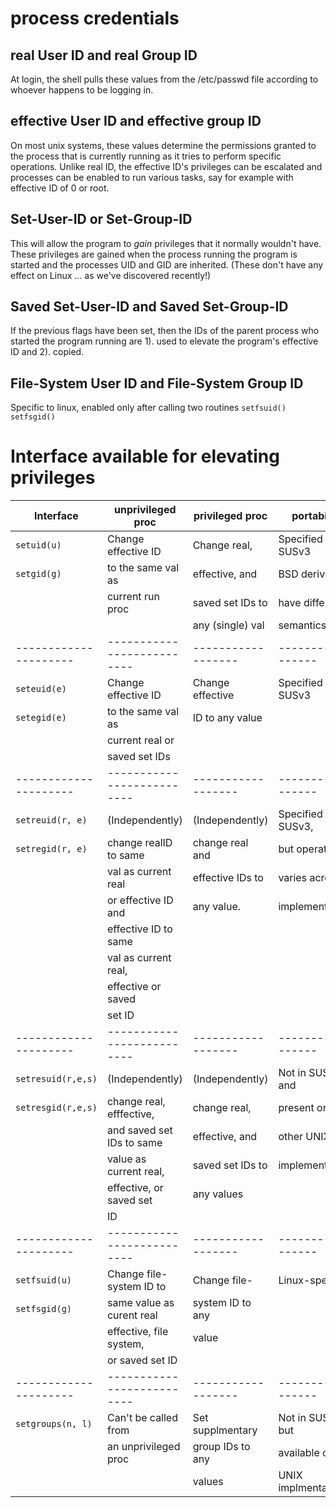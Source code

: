 process credentials
===================

## real User ID and real Group ID

At login, the shell pulls these values from the /etc/passwd file according to
whoever happens to be logging in.

## effective User ID and effective group ID

On most unix systems, these values determine the permissions granted to the
process that is currently running as it tries to perform specific operations.
Unlike real ID, the effective ID's privileges can be escalated and processes
can be enabled to run various tasks, say for example with effective ID of 0 or
root.

## Set-User-ID or Set-Group-ID

This will allow the program to *gain* privileges that it normally wouldn't
have. These privileges are gained when the process running the program is
started and the processes UID and GID are inherited. (These don't have any
effect on Linux ... as we've discovered recently!)

## Saved Set-User-ID and Saved Set-Group-ID

If the previous flags have been set, then the IDs of the parent process who
started the program running are 1). used to elevate the program's effective ID
and 2). copied. 


## File-System User ID and File-System Group ID

Specific to linux, enabled only after calling two routines `setfsuid()
setfsgid()`


# Interface available for elevating privileges

|   Interface         |  unprivileged proc       | privileged proc  | portability         |
|---------------------|--------------------------|------------------|------------------   |
|  `setuid(u)`        | Change effective ID      | Change real,     | Specified SUSv3     |
|  `setgid(g)`        | to the same val as       | effective, and   | BSD derivatives     |
|                     | current run proc         | saved set IDs to | have different      |
|                     |                          | any (single) val | semantics           |
|---------------------|--------------------------|------------------|------------------   |
| `seteuid(e)`        | Change effective ID      | Change effective | Specified SUSv3     |
| `setegid(e)`        | to the same val as       | ID to any value  |                     |
|                     | current real or          |                  |                     |
|                     | saved set IDs            |                  |                     |
|---------------------|--------------------------|------------------|------------------   |
| `setreuid(r, e)`    | (Independently)          | (Independently)  | Specified SUSv3,    | 
| `setregid(r, e)`    | change realID to same    | change real and  | but operation       |
|                     | val as current real      | effective IDs to | varies across       |
|                     | or effective ID and      | any value.       | implementations     |
|                     | effective ID to same     |                  |                     |
|                     | val as current real,     |                  |                     |
|                     | effective or saved       |                  |                     |
|                     | set ID                   |                  |                     |
|---------------------|--------------------------|------------------|------------------   |
| `setresuid(r,e,s)`  | (Independently)          | (Independently)  | Not in SUSv3 and    |
| `setresgid(r,e,s)`  | change real, efffective, | change real,     | present on few      |
|                     | and saved set IDs to same| effective, and   | other UNIX          |
|                     | value as current real,   | saved set IDs to | implementations     |
|                     | effective, or saved set  | any values       |                     |
|                     | ID                       |                  |                     |
|---------------------|--------------------------|------------------|------------------   |
| `setfsuid(u)`       | Change file-system ID to | Change file-     | Linux-specific      |
| `setfsgid(g)`       | same value as curent real| system ID to any |                     |
|                     | effective, file system,  | value            |                     |
|                     | or saved set ID          |                  |                     |
|---------------------|--------------------------|------------------|------------------   |
| `setgroups(n, l)`   | Can't be called from     | Set supplmentary | Not in SUSv3, but   |
|                     | an unprivileged proc     | group IDs to any | available on all    |
|                     |                          | values           | UNIX implmentations |
